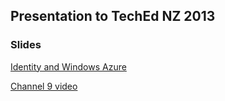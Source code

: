 ## Presentation to TechEd NZ 2013

### Slides 

[Identity and Windows Azure](https://rbrayb.github.io/Presentations/Identity-and-Windows-Azure/TechEd-AZR209.pptx)

[Channel 9 video](https://channel9.msdn.com/Events/TechEd/NewZealand/2013/AZR209)




